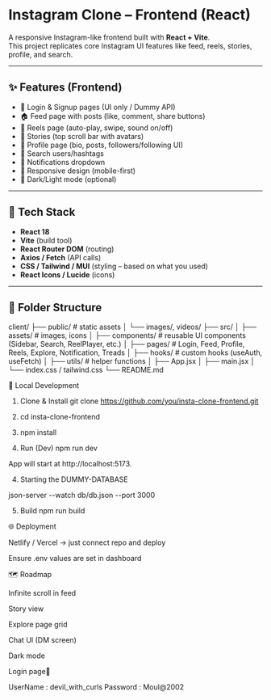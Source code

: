 # Instagram Clone – Frontend (React)

A responsive Instagram-like frontend built with **React + Vite**.  
This project replicates core Instagram UI features like feed, reels, stories, profile, and search.  

---

## ✨ Features (Frontend)
- 🔐 Login & Signup pages (UI only / Dummy API)  
- 🏠 Feed page with posts (like, comment, share buttons)  
- 🎥 Reels page (auto-play, swipe, sound on/off)  
- 📖 Stories (top scroll bar with avatars)  
- 👤 Profile page (bio, posts, followers/following UI)  
- 🔎 Search users/hashtags  
- 📩 Notifications dropdown  
- 📲 Responsive design (mobile-first)  
- 🌙 Dark/Light mode (optional)  

---

## 🧰 Tech Stack
- **React 18**  
- **Vite** (build tool)  
- **React Router DOM** (routing)  
- **Axios / Fetch** (API calls)  
- **CSS / Tailwind / MUI** (styling – based on what you used)  
- **React Icons / Lucide** (icons)  

---

## 📂 Folder Structure
client/
├── public/ # static assets
│ └── images/, videos/
├── src/
│ ├── assets/ # images, icons
│ ├── components/ # reusable UI components (Sidebar, Search, ReelPlayer, etc.)
│ ├── pages/ # Login, Feed, Profile, Reels, Explore, Notification, Treads
│ ├── hooks/ # custom hooks (useAuth, useFetch)
│ ├── utils/ # helper functions
│ ├── App.jsx
│ ├── main.jsx
│ └── index.css / tailwind.css
└── README.md

🚀 Local Development
1. Clone & Install
git clone https://github.com/you/insta-clone-frontend.git
 1. cd insta-clone-frontend

2. npm install

3. Run (Dev)
npm run dev


App will start at http://localhost:5173.

4. Starting the DUMMY-DATABASE 

json-server --watch db/db.json --port 3000


5. Build
npm run build

🌐 Deployment

Netlify / Vercel → just connect repo and deploy

Ensure .env values are set in dashboard

🗺️ Roadmap

 Infinite scroll in feed

 Story view

 Explore page grid

 Chat UI (DM screen)

 Dark mode



 Login page🌟

UserName : devil_with_curls
Password : Moul@2002
